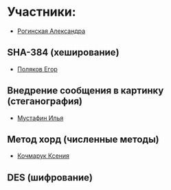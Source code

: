 # Участники:
* [Рогинская Александра](https://github.com/cyber-shrimp)
  
## SHA-384 (хеширование)

* [Поляков Егор](https://github.com/CptTos)
  
## Внедрение сообщения в картинку (стеганография)

* [Мустафин Илья](https://github.com/Samishirei)
  
## Метод хорд (численные методы)

* [Кочмарук Ксения](https://github.com/Ramfurt)
  
## DES (шифрование)
